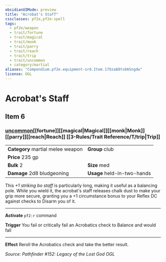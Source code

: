 ```yaml
---
obsidianUIMode: preview
title: "Acrobat's Staff"
cssclasses: pf2e,pf2e-spell
tags:
  - pf2e/weapon
  - trait/fortune
  - trait/magical
  - trait/monk
  - trait/parry
  - trait/reach
  - trait/trip
  - trait/uncommon
  - category/martial
aliases: "Compendium.pf2e.equipment-srd.Item.17Oza88ts0ASngdw"
license: OGL
---
```

# Acrobat's Staff
## Item 6
### [uncommon](uncommon.md "Uncommon Rarity Trait")[[fortune]][[magical|Magical]][[monk|Monk]] [[parry]][[reach|Reach]] [[3-Rules/Trait Reference/T/trip|Trip]] 

|  |  |
| -- | -- |
| **Category** martial melee weapon | **Group** club |
| **Price** 235 gp |  |
| **Bulk** 2 | **Size** med |
| **Damage** 2d8 bludgeoning  | **Usage** held-in-two-hands |



This _+1 striking bo staff_ is particularly long, making it useful as a balancing pole. While you wield it, the acrobat's staff releases chalk dust to make your grip more secure, granting you a +1 circumstance bonus to your Reflex DC against checks to Disarm you of it.

* * *

**Activate** `pf2:r` command

**Trigger** You fail or critically fail an Acrobatics check to Balance and would fall

* * *

**Effect** Reroll the Acrobatics check and take the better result.

*Source: Pathfinder #152: Legacy of the Lost God*
*OGL*
